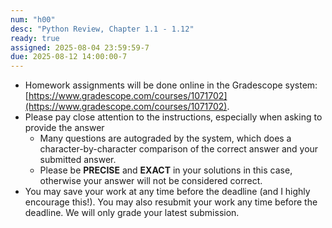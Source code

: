 ```yaml
---
num: "h00"
desc: "Python Review, Chapter 1.1 - 1.12"
ready: true
assigned: 2025-08-04 23:59:59-7
due: 2025-08-12 14:00:00-7
---
```


* Homework assignments will be done online in the Gradescope system: [https://www.gradescope.com/courses/1071702](https://www.gradescope.com/courses/1071702).
* Please pay close attention to the instructions, especially when asking to provide the answer
	* Many questions are autograded by the system, which does a character-by-character comparison of the correct answer and your submitted answer.
	* Please be **PRECISE** and **EXACT** in your solutions in this case, otherwise your answer will not be considered correct.
* You may save your work at any time before the deadline (and I highly encourage this!). You may also resubmit your work any time before the deadline. We will only grade your latest submission.
